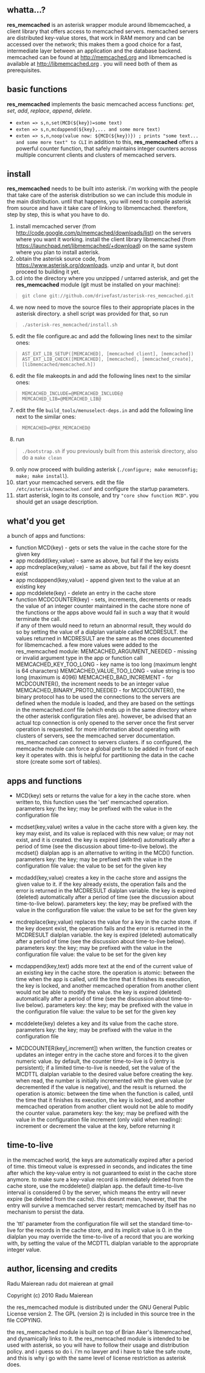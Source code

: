 whatta...?
----------
__res_memcached__ is an asterisk wrapper module around libmemcached, a client library that offers 
access to memcached servers. memcached servers are distributed key-value stores, that work in RAM 
memory and can be accessed over the network; this makes them a good choice for a fast, intermediate 
layer between an application and the database backend. memcached can be found at http://memcached.org 
and libmemcached is available at http://libmemcached.org . you will need both of them as 
prerequisites.

basic functions
---------------
__res_memcached__ implements the basic memcached access functions: _get_, _set_, _add_, _replace_, 
_append_, _delete_. 
- `exten => s,n,set(MCD(${key})=some text)`
- `exten => s,n,mcdappend(${key},... and some more text)`
- `exten => s,n,noop(value now: ${MCD(${key})}) ; prints "some text... and some more text" to CLI`
in addition to this, __res_memcached__ offers a powerful counter function, that safely maintains 
integer counters across multiple concurrent clients and clusters of memcached servers.

install
-------
__res_memcached__ needs to be built into asterisk. i'm working with the people that take care of the 
asterisk distribution so we can include this module in the main distribution. until that happens, 
you will need to compile asterisk from source and have it take care of linking to libmemcached. 
therefore, step by step, this is what you have to do.
1. install memcached server (from http://code.google.com/p/memcached/downloads/list) on the servers 
where you want it working. install the client library libmemcached 
(from https://launchpad.net/libmemcached/+download) on the same system where you plan to install 
asterisk.
2. obtain the asterisk source code, from https://www.asterisk.org/downloads. unzip and untar it, but 
dont proceed to building it yet. 
3. cd into the directory where you unzipped / untarred asterisk, and get the __res_memcached__ module 
(git must be installed on your machine):
> `git clone git://github.com/drivefast/asterisk-res_memcached.git`
4. we now need to move the source files to their appropriate places in the asterisk directory. a 
shell script was provided for that, so run
> `./asterisk-res_memcached/install.sh`
5. edit the file configure.ac and add the following lines next to the similar ones:
> `AST_EXT_LIB_SETUP([MEMCACHED], [memcached client], [memcached])`
> `AST_EXT_LIB_CHECK([MEMCACHED], [memcached], [memcached_create], [libmemcached/memcached.h])`
6. edit the file makeopts.in and add the following lines next to the similar ones:
> `MEMCACHED_INCLUDE=@MEMCACHED_INCLUDE@`
> `MEMCACHED_LIB=@MEMCACHED_LIB@`
7. edit the file `build_tools/menuselect-deps.in` and add the following line next to the similar ones:
> `MEMCACHED=@PBX_MEMCACHED@`
8. run 
> `./bootstrap.sh` 
if you previously built from this asterisk directory, also do a 
> `make clean` 
9. only now proceed with building asterisk (`./configure; make menuconfig; make; make install`).
10. start your memcached servers. edit the file `/etc/asterisk/memcached.conf` and configure the 
startup parameters.
11. start asterisk, login to its console, and try `"core show function MCD"`. you should get an 
usage description.

what'd you get
--------------
a bunch of apps and functions:
- function MCD(key) - gets or sets the value in the cache store for the given key
- app mcdadd(key,value) - same as above, but fail if the key exists
- app mcdreplace(key,value) - same as above, but fail if the key doesnt exist
- app mcdappend(key,value) - append given text to the value at an existing key
- app mcddelete(key) - delete an entry in the cache store
- function MCDCOUNTER(key) - sets, increments, decrements or reads the value of an integer counter 
maintained in the cache store
none of the functions or the apps above would fail in such a way that it would terminate the call.  
if any of them would need to return an abnormal result, they would do so by setting the value of a 
dialplan variable called MCDRESULT. the values returned in MCDRESULT are the same as the ones 
documented for libmemcached. a few more values were added to the res_memcached module:
   MEMCACHED_ARGUMENT_NEEDED - missing or invalid argument type in the app or function call
   MEMCACHED_KEY_TOO_LONG - key name is too long (maximum lenght is 64 characters)
   MEMCACHED_VALUE_TOO_LONG - value string is too long (maximum is 4096)
   MEMCACHED_BAD_INCREMENT - for MCDCOUNTER(), the increment needs to be an integer value
   MEMCACHED_BINARY_PROTO_NEEDED - for MCDCOUNTER(), the binary protocol has to be used
the connections to the servers are defined when the module is loaded, and they are based on the 
settings in the memcached.conf file (which ends up in the same directory where the other asterisk 
configuration files are). however, be advised that an actual tcp connection is only opened to the 
server once the first server operation is requested. for more information about operating with 
clusters of servers, see the memcached server documentation. res_memcached can connect to servers 
clusters. if so configured, the memcache module can force a global prefix to be added in front of 
each key it operates with. this is helpful for partitioning the data in the cache store (create some 
sort of tables).

apps and functions
------------------

- MCD(key) 
sets or returns the value for a key in the cache store. when written to, this function uses the 
'set' memcached operation.
parameters
   key: the key; may be prefixed with the value in the configuration file

- mcdset(key,value)
writes a value in the cache store with a given key. the key may exist, and its value is replaced 
with this new value; or may not exist, and it is created. the key is expired (deleted) automatically 
after a period of time (see the discussion about time-to-live below). the mcdset() dialplan app is 
an alternative to writing in the MCD() function.
parameters
   key: the key; may be prefixed with the value in the configuration file
   value: the value to be set for the given key

- mcdadd(key,value)
creates a key in the cache store and assigns the given value to it. if the key already exists, the 
operation fails and the error is returned in the MCDRESULT dialplan variable. the key is expired 
(deleted) automatically after a period of time (see the discussion about time-to-live below).
parameters
   key: the key; may be prefixed with the value in the configuration file
   value: the value to be set for the given key

- mcdreplace(key,value)
replaces the value for a key in the cache store. if the key doesnt exist, the operation fails and 
the error is returned in the MCDRESULT dialplan variable. the key is expired (deleted) automatically 
after a period of time (see the discussion about time-to-live below). 
parameters
   key: the key; may be prefixed with the value in the configuration file
   value: the value to be set for the given key

- mcdappend(key,text)
adds more text at the end of the current value of an existing key in the cache store. the operation 
is atomic: between the time when the app is called, until the time that it finishes its execution, 
the key is locked, and another memcached operation from another client would not be able to modify 
the value. the key is expired (deleted) automatically after a period of time (see the discussion 
about time-to-live below).
parameters
   key: the key; may be prefixed with the value in the configuration file
   value: the value to be set for the given key

- mcddelete(key)
deletes a key and its value from the cache store.
parameters
   key: the key; may be prefixed with the value in the configuration file

- MCDCOUNTER(key[,increment])
when written, the function creates or updates an integer entry in the cache store and forces it to 
the given numeric value. by default, the counter time-to-live is 0 (entry is persistent); if a 
limited time-to-live is needed, set the value of the MCDTTL dialplan variable to the desired value 
before creating the key.
when read, the number is initially incremented with the given value (or decremented if the value is 
negative), and the result is returned. the operation is atomic: between the time when the function 
is called, until the time that it finishes its execution, the key is locked, and another memcached 
operation from another client would not be able to modify the counter value.
parameters
   key: the key; may be prefixed with the value in the configuration file
   increment (only valid when reading): increment or decrement the value at the key, before 
      returning it
   
time-to-live
------------
in the memcached world, the keys are automatically expired after a period of time. this timeout 
value is expressed in seconds, and indicates the time after which the key-value entry is not 
guaranteed to exist in the cache store anymore. to make sure a key-value record is immediately 
deleted from the cache store, use the mcddelete() dialplan app. the default time-to-live interval is 
considered 0 by the server, which means the entry will never expire (be deleted from the cache). 
this doesnt mean, however, that the entry will survive a memcached server restart; memcached by 
itself has no mechanism to persist the data. 

the 'ttl' parameter from the configuration file will set the standard time-to-live for the records 
in the cache store, and its implicit value is 0. in the dialplan you may override the time-to-live 
of a record that you are working with, by setting the value of the MCDTTL dialplan variable to the 
appropriate integer value. 

author, licensing and credits
-----------------------------
Radu Maierean
radu dot maierean at gmail

Copyright (c) 2010 Radu Maierean

the res_memcached module is distributed under the GNU General Public License version 2. The GPL 
(version 2) is included in this source tree in the file COPYING.

the res_memcached module is built on top of Brian Aker's libmemcached, and dynamically links to it. 
the res_memcached module is intended to be used with asterisk, so you will have to follow their 
usage and distribution policy. and i guess so do i. i'm no lawyer and i have to take the safe route, 
and this is why i go with the same level of license restriction as asterisk does. 
